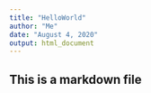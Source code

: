 ```yaml
---
title: "HelloWorld"
author: "Me"
date: "August 4, 2020"
output: html_document
---
```


## This is a markdown file